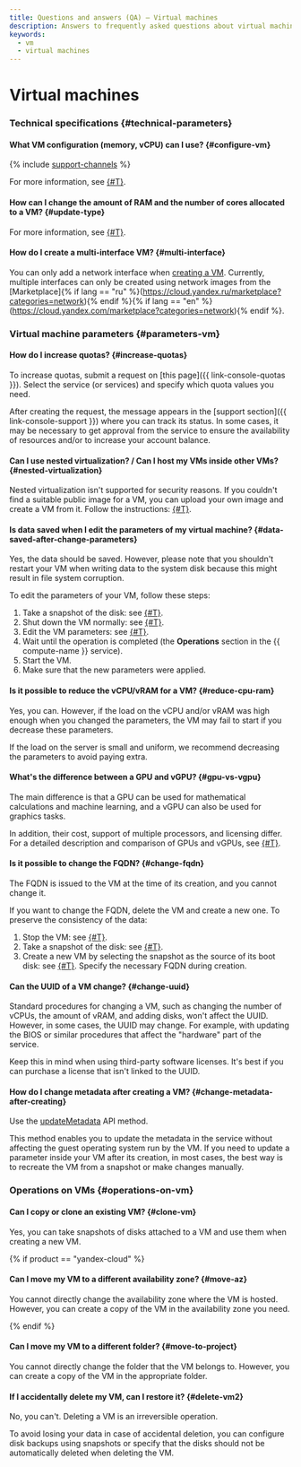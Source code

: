 ```yaml
---
title: Questions and answers (QA) – Virtual machines
description: Answers to frequently asked questions about virtual machines in Yandex Cloud infrastructure. Technical characteristics, operations with virtual machines. What virtual machine configuration (memory, processor) you can use.
keywords:
  - vm
  - virtual machines
---
```


# Virtual machines

### Technical specifications {#technical-parameters}

#### What VM configuration (memory, vCPU) can I use? {#configure-vm}

{% include [support-channels](../../_includes/compute/compute-resources.md) %}

For more information, see [{#T}](../concepts/performance-levels.md).

#### How can I change the amount of RAM and the number of cores allocated to a VM? {#update-type}

For more information, see [{#T}](../operations/vm-control/vm-update-resources.md).

#### How do I create a multi-interface VM? {#multi-interface}

You can only add a network interface when [creating a VM](../operations/index.md#vm-create). Currently, multiple interfaces can only be created using network images from the [Marketplace]{% if lang == "ru" %}(https://cloud.yandex.ru/marketplace?categories=network){% endif %}{% if lang == "en" %}(https://cloud.yandex.com/marketplace?categories=network){% endif %}.

### Virtual machine parameters {#parameters-vm}

#### How do I increase quotas? {#increase-quotas}

To increase quotas, submit a request on [this page]({{ link-console-quotas }}). Select the service (or services) and specify which quota values you need.

After creating the request, the message appears in the [support section]({{ link-console-support }}) where you can track its status. In some cases, it may be necessary to get approval from the service to ensure the availability of resources and/or to increase your account balance.

#### Can I use nested virtualization? / Can I host my VMs inside other VMs? {#nested-virtualization}

Nested virtualization isn't supported for security reasons. If you couldn't find a suitable public image for a VM, you can upload your own image and create a VM from it. Follow the instructions: [{#T}](../operations/vm-create/create-from-user-image.md).

#### Is data saved when I edit the parameters of my virtual machine? {#data-saved-after-change-parameters}

Yes, the data should be saved. However, please note that you shouldn't restart your VM when writing data to the system disk because this might result in file system corruption.

To edit the parameters of your VM, follow these steps:
1. Take a snapshot of the disk: see [{#T}](../operations/disk-control/create-snapshot.md).
1. Shut down the VM normally: see [{#T}](../operations/vm-control/vm-stop-and-start.md).
1. Edit the VM parameters: see [{#T}](../operations/vm-control/vm-update-resources.md).
1. Wait until the operation is completed (the **Operations** section in the {{ compute-name }} service).
1. Start the VM.
1. Make sure that the new parameters were applied.

#### Is it possible to reduce the vCPU/vRAM for a VM? {#reduce-cpu-ram}

Yes, you can. However, if the load on the vCPU and/or vRAM was high enough when you changed the parameters, the VM may fail to start if you decrease these parameters.

If the load on the server is small and uniform, we recommend decreasing the parameters to avoid paying extra.

#### What's the difference between a GPU and vGPU? {#gpu-vs-vgpu}

The main difference is that a GPU can be used for mathematical calculations and machine learning, and a vGPU can also be used for graphics tasks.

In addition, their cost, support of multiple processors, and licensing differ. For a detailed description and comparison of GPUs and vGPUs, see [{#T}](../concepts/gpus.md).

#### Is it possible to change the FQDN? {#change-fqdn}

The FQDN is issued to the VM at the time of its creation, and you cannot change it.

If you want to change the FQDN, delete the VM and create a new one. To preserve the consistency of the data:
1. Stop the VM: see [{#T}](../operations/vm-control/vm-stop-and-start.md#stop).
1. Take a snapshot of the disk: see [{#T}](../operations/disk-control/create-snapshot.md).
1. Create a new VM by selecting the snapshot as the source of its boot disk: see [{#T}](../operations/vm-create/create-from-snapshots.md). Specify the necessary FQDN during creation.

#### Can the UUID of a VM change? {#change-uuid}

Standard procedures for changing a VM, such as changing the number of vCPUs, the amount of vRAM, and adding disks, won't affect the UUID. However, in some cases, the UUID may change. For example, with updating the BIOS or similar procedures that affect the "hardware" part of the service.

Keep this in mind when using third-party software licenses. It's best if you can purchase a license that isn't linked to the UUID.

#### How do I change metadata after creating a VM? {#change-metadata-after-creating}

Use the [updateMetadata](../api-ref/Instance/updateMetadata.md) API method.

This method enables you to update the metadata in the service without affecting the guest operating system run by the VM. If you need to update a parameter inside your VM after its creation, in most cases, the best way is to recreate the VM from a snapshot or make changes manually.

### Operations on VMs {#operations-on-vm}

#### Can I copy or clone an existing VM? {#clone-vm}

Yes, you can take snapshots of disks attached to a VM and use them when creating a new VM.

{% if product == "yandex-cloud" %}

#### Can I move my VM to a different availability zone? {#move-az}

You cannot directly change the availability zone where the VM is hosted. However, you can create a copy of the VM in the availability zone you need.

{% endif %}

#### Can I move my VM to a different folder? {#move-to-project}

You cannot directly change the folder that the VM belongs to. However, you can create a copy of the VM in the appropriate folder.

#### If I accidentally delete my VM, can I restore it? {#delete-vm2}

No, you can't. Deleting a VM is an irreversible operation.

To avoid losing your data in case of accidental deletion, you can configure disk backups using snapshots or specify that the disks should not be automatically deleted when deleting the VM.
